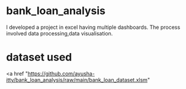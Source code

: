 # bank_loan_analysis
I developed a project in excel having multiple dashboards. The process involved data processing,data visualisation.
# dataset used
<a href "https://github.com/ayusha-itty/bank_loan_analysis/raw/main/bank_loan_dataset.xlsm"
